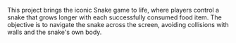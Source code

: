 This project brings the iconic Snake game to life, where players control a snake that grows longer with each successfully consumed food item. The objective is to navigate the snake across the screen, avoiding collisions with walls and the snake's own body.

